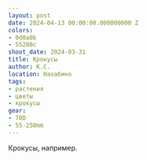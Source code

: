 ```yaml
---
layout: post
date: 2024-04-13 00:00:00.000000000 Z
colors:
- 0d0a0b
- 55280c
shoot_date: 2024-03-31
title: Крокусы
author: К.С.
location: Нахабино
tags:
- растения
- цветы
- крокусы
gear:
- 70D
- 55-250mm
---
```

Крокусы, например.

